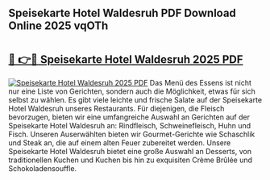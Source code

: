 ## Speisekarte Hotel Waldesruh PDF Download Online 2025 vqOTh

# <h2><a href="http://gc73rs.nevu.top/?p=Speisekarte+Hotel+Waldesruh">🔗 👉🔴 Speisekarte Hotel Waldesruh 2025 PDF</a></h2>

[![Speisekarte Hotel Waldesruh 2025 PDF](https://i.imgur.com/dBaPXMq.png)](http://gc73rs.nevu.top/?p=Speisekarte+Hotel+Waldesruh)
Das Menü des Essens ist nicht nur eine Liste von Gerichten, sondern auch die Möglichkeit, etwas für sich selbst zu wählen. Es gibt viele leichte und frische Salate auf der Speisekarte Hotel Waldesruh unseres Restaurants. Für diejenigen, die Fleisch bevorzugen, bieten wir eine umfangreiche Auswahl an Gerichten auf der Speisekarte Hotel Waldesruh an: Rindfleisch, Schweinefleisch, Huhn und Fisch. Unseren Auserwählten bieten wir Gourmet-Gerichte wie Schaschlik und Steak an, die auf einem alten Feuer zubereitet werden. Unsere Speisekarte Hotel Waldesruh bietet eine große Auswahl an Desserts, von traditionellen Kuchen und Kuchen bis hin zu exquisiten Crème Brûlée und Schokoladensouffle.
